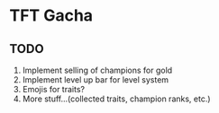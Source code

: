 # TFT Gacha
## TODO
1. Implement selling of champions for gold
2. Implement level up bar for level system 
3. Emojis for traits?
4. More stuff...(collected traits, champion ranks, etc.)
